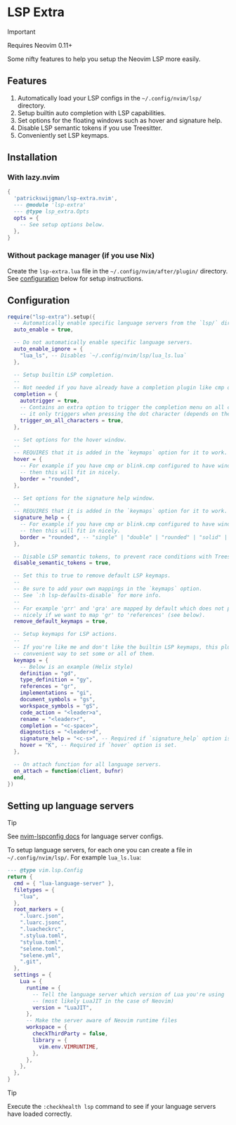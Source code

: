 # LSP Extra

> [!IMPORTANT]
> Requires Neovim 0.11+

Some nifty features to help you setup the Neovim LSP more easily.

## Features

1. Automatically load your LSP configs in the `~/.config/nvim/lsp/` directory.
1. Setup builtin auto completion with LSP capabilities.
1. Set options for the floating windows such as hover and signature help.
1. Disable LSP semantic tokens if you use Treesitter.
1. Conveniently set LSP keymaps.

## Installation

### With lazy.nvim

```lua
{
  'patrickswijgman/lsp-extra.nvim',
  --- @module 'lsp-extra'
  --- @type lsp_extra.Opts
  opts = {
    -- See setup options below.
  },
}
```

### Without package manager (if you use Nix)

Create the `lsp-extra.lua` file in the `~/.config/nvim/after/plugin/` directory. See [configuration](#configuration) below for setup instructions.

## Configuration

```lua
require("lsp-extra").setup({
  -- Automatically enable specific language servers from the `lsp/` directory.
  auto_enable = true,

  -- Do not automatically enable specific language servers.
  auto_enable_ignore = {
    "lua_ls", -- Disables `~/.config/nvim/lsp/lua_ls.lua`
  },

  -- Setup builtin LSP completion.
  --
  -- Not needed if you have already have a completion plugin like cmp or blink.cmp.
  completion = {
    autotrigger = true,
    -- Contains an extra option to trigger the completion menu on all characters, normally
    -- it only triggers when pressing the dot character (depends on the language server).
    trigger_on_all_characters = true,
  },

  -- Set options for the hover window.
  --
  -- REQUIRES that it is added in the `keymaps` option for it to work.
  hover = {
    -- For example if you have cmp or blink.cmp configured to have window borders,
    -- then this will fit in nicely.
    border = "rounded",
  },

  -- Set options for the signature help window.
  --
  -- REQUIRES that it is added in the `keymaps` option for it to work.
  signature_help = {
    -- For example if you have cmp or blink.cmp configured to have window borders,
    -- then this will fit in nicely.
    border = "rounded", -- "single" | "double" | "rounded" | "solid" | "shadow"
  },

  -- Disable LSP semantic tokens, to prevent race conditions with Treesitter.
  disable_semantic_tokens = true,

  -- Set this to true to remove default LSP keymaps.
  --
  -- Be sure to add your own mappings in the `keymaps` option.
  -- See `:h lsp-defaults-disable` for more info.
  --
  -- For example 'grr' and 'gra' are mapped by default which does not play
  -- nicely if we want to map 'gr' to 'references' (see below).
  remove_default_keymaps = true,

  -- Setup keymaps for LSP actions.
  --
  -- If you're like me and don't like the builtin LSP keymaps, this plugin provides a
  -- convenient way to set some or all of them.
  keymaps = {
    -- Below is an example (Helix style)
    definition = "gd",
    type_definition = "gy",
    references = "gr",
    implementations = "gi",
    document_symbols = "gs",
    workspace_symbols = "gS",
    code_action = "<leader>a",
    rename = "<leader>r",
    completion = "<c-space>",
    diagnostics = "<leader>d",
    signature_help = "<c-s>", -- Required if `signature_help` option is set.
    hover = "K", -- Required if `hover` option is set.
  },

  -- On attach function for all language servers.
  on_attach = function(client, bufnr)
  end,
})
```

## Setting up language servers

> [!TIP]
> See [nvim-lspconfig docs](https://github.com/neovim/nvim-lspconfig/blob/master/doc/configs.md) for language server configs.

To setup language servers, for each one you can create a file in `~/.config/nvim/lsp/`. For example `lua_ls.lua`:

```lua
--- @type vim.lsp.Config
return {
  cmd = { "lua-language-server" },
  filetypes = {
    "lua",
  },
  root_markers = {
    ".luarc.json",
    ".luarc.jsonc",
    ".luacheckrc",
    ".stylua.toml",
    "stylua.toml",
    "selene.toml",
    "selene.yml",
    ".git",
  },
  settings = {
    Lua = {
      runtime = {
        -- Tell the language server which version of Lua you're using
        -- (most likely LuaJIT in the case of Neovim)
        version = "LuaJIT",
      },
      -- Make the server aware of Neovim runtime files
      workspace = {
        checkThirdParty = false,
        library = {
          vim.env.VIMRUNTIME,
        },
      },
    },
  },
}
```

> [!TIP]
> Execute the `:checkhealth lsp` command to see if your language servers have loaded correctly.
